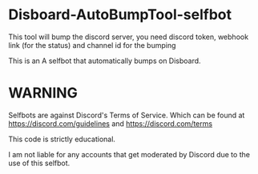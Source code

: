 # Disboard-AutoBumpTool-selfbot
This tool will bump the discord server, you need discord token, webhook link (for the status) and channel id for the bumping

This is an A selfbot that automatically bumps on Disboard.

# WARNING

Selfbots are against Discord's Terms of Service. Which can be found at https://discord.com/guidelines and https://discord.com/terms

This code is strictly educational.

I am not liable for any accounts that get moderated by Discord due to the use of this selfbot.
